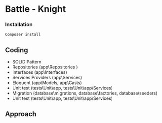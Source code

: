 

# Battle - Knight
### Installation

```bash
Composer install
```
## Coding  

- SOLID Pattern
- Repositories  (app\Repositories )
- Interfaces  (app\Interfaces)
- Services Providers  (app\Services)
- Eloquent  (app\Models, app\Casts)
- Unit test  (tests\Unit\app, tests\Unit\app\Services)
- Migration  (database\migrations, database\factories, database\seeders)
- Unit test  (tests\Unit\app, tests\Unit\app\Services)

## Approach
